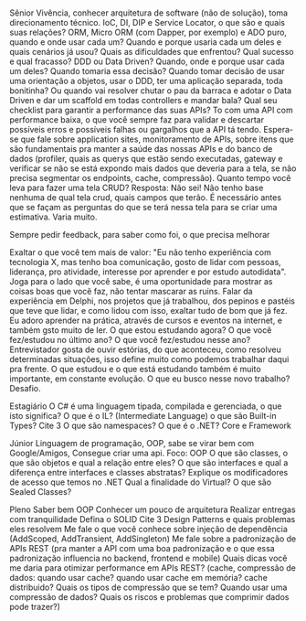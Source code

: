 # 

Sênior Vivência, conhecer arquitetura de software (não de solução), toma direcionamento técnico. IoC, DI, DIP e Service Locator, o que são e quais suas relações? ORM, Micro ORM (com Dapper, por exemplo) e ADO puro, quando e onde usar cada um? Quando e porque usaria cada um deles e quais cenários já usou? Quais as dificuldades que enfrentou? Qual sucesso e qual fracasso? DDD ou Data Driven? Quando, onde e porque usar cada um deles? Quando tomaria essa decisão? Quando tomar decisão de usar uma orientação a objetos, usar o DDD, ter uma aplicação separada, toda bonitinha? Ou quando vai resolver chutar o pau da barraca e adotar o Data Driven e dar um scaffold em todas controllers e mandar bala? Qual seu checklist para garantir a performance das suas APIs? To com uma API com performance baixa, o que você sempre faz para validar e descartar possíveis erros e possíveis falhas ou gargalhos que a API tá tendo. Espera-se que fale sobre application sites, monitoramento de APIs, sobre itens que são fundamentais pra manter a saúde das nossas APIs e do banco de dados (profiler, quais as querys que estão sendo executadas, gateway e verificar se não se está expondo mais dados que deveria para a tela, se não precisa segmentar os endpoints, cache, compressão). Quanto tempo você leva para fazer uma tela CRUD? Resposta: Não sei! Não tenho base nenhuma de qual tela crud, quais campos que terão. É necessário antes que se façam as perguntas do que se terá nessa tela para se criar uma estimativa. Varia muito.

Sempre pedir feedback, para saber como foi, o que precisa melhorar

Exaltar o que você tem mais de valor: "Eu não tenho experiência com tecnologia X, mas tenho boa comunicação, gosto de lidar com pessoas, liderança, pro atividade, interesse por aprender e por estudo autodidata". Joga para o lado que você sabe, é uma oportunidade para mostrar as coisas boas que você faz, não tentar mascarar as ruins. Falar da experiência em Delphi, nos projetos que já trabalhou, dos pepinos e pastéis que teve que lidar, e como lidou com isso, exaltar tudo de bom que já fez.
Eu adoro aprender na prática, através de cursos e eventos na internet, e também gsto muito de ler. O que estou estudando agora? O que você fez/estudou no último ano? O que você fez/estudou nesse ano?
Entrevistador gosta de ouvir estórias, do que aconteceu, como resolveu determinadas situações, isso define muito como podemos trabalhar daqui pra frente. O que estudou e o que está estudando também é muito importante, em constante evolução.
O que eu busco nesse novo trabalho? Desafio.

Estagiário O C# é uma linguagem tipada, compilada e gerenciada, o que isto significa? O que é o IL? (Intermediate Language) o que são Built-in Types? Cite 3 O que são namespaces? O que é o .NET? Core e Framework

Júnior Linguagem de programação, OOP, sabe se virar bem com Google/Amigos, Consegue criar uma api. Foco: OOP O que são classes, o que são objetos e qual a relação entre eles? O que são interfaces e qual a diferença entre interfaces e classes abstratas? Explique os modificadores de acesso que temos no .NET Qual a finalidade do Virtual? O que são Sealed Classes?

Pleno Saber bem OOP Conhecer um pouco de arquitetura Realizar entregas com tranquilidade Defina o SOLID Cite 3 Design Patterns e quais problemas eles resolvem Me fale o que você conhece sobre injeção de dependência (AddScoped, AddTransient, AddSingleton) Me fale sobre a padronização de APIs REST (pra manter a API com uma boa padronização e o que essa padronização influencia no backend, frontend e mobile) Quais dicas você me daria para otimizar performance em APIs REST? (cache, compressão de dados: quando usar cache? quando usar cache em memória? cache distribuido? Quais os tipos de compressão que se tem? Quando usar uma compressão de dados? Quais os riscos e problemas que comprimir dados pode trazer?)